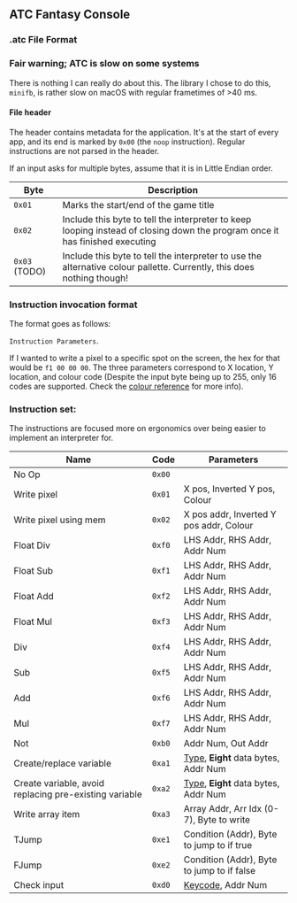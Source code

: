 ## ATC Fantasy Console

### .atc File Format

### Fair warning; ATC is slow on some systems

There is nothing I can really do about this. The library I chose to do this, `minifb`, is rather slow on macOS with regular frametimes of >40 ms.

#### File header

The header contains metadata for the application. It's at the start of every app, and its end is marked by `0x00` (the `noop` instruction). Regular instructions are not parsed in the header.

If an input asks for multiple bytes, assume that it is in Little Endian order.

| Byte| Description|
| ------------- | ---------------------------------------------------------------------------------------------------------------------------- |
| `0x01`| Marks the start/end of the game title |
| `0x02`| Include this byte to tell the interpreter to keep looping instead of closing down the program once it has finished executing |
| `0x03` (TODO) | Include this byte to tell the interpreter to use the alternative colour pallette. Currently, this does nothing though! |

### Instruction invocation format

The format goes as follows:

`Instruction Parameters`.

If I wanted to write a pixel to a specific spot on the screen, the hex for that would be `f1 00 00 00`. The three parameters correspond to X location, Y location, and colour code (Despite the input byte being up to 255, only 16 codes are supported. Check the [colour reference](colour_code.md) for more info).

### Instruction set:

The instructions are focused more on ergonomics over being easier to implement an interpreter for.

| Name| Code | Parameters|
| ------------------------------------------------------ | ------ | -------- |
| No Op | `0x00` | |
| Write pixel | `0x01` | X pos, Inverted Y pos, Colour|
| Write pixel using mem | `0x02` | X pos addr, Inverted Y pos addr, Colour|
| Float Div | `0xf0` | LHS Addr, RHS Addr, Addr Num |
| Float Sub | `0xf1` | LHS Addr, RHS Addr, Addr Num |
| Float Add | `0xf2` | LHS Addr, RHS Addr, Addr Num |
| Float Mul | `0xf3` | LHS Addr, RHS Addr, Addr Num |
| Div | `0xf4` | LHS Addr, RHS Addr, Addr Num |
| Sub | `0xf5` | LHS Addr, RHS Addr, Addr Num |
| Add | `0xf6` | LHS Addr, RHS Addr, Addr Num |
| Mul | `0xf7` | LHS Addr, RHS Addr, Addr Num |
| Not | `0xb0` | Addr Num, Out Addr |
| Create/replace variable | `0xa1` | [Type](type_code.md), **Eight** data bytes, Addr Num |
| Create variable, avoid replacing pre-existing variable | `0xa2` | [Type](type_code.md), **Eight** data bytes, Addr Num|
| Write array item| `0xa3` | Array Addr, Arr Idx (0-7), Byte to write |
| TJump | `0xe1` | Condition (Addr), Byte to jump to if true|
| FJump | `0xe2` | Condition (Addr), Byte to jump to if false |
| Check input | `0xd0` | [Keycode](key_code.md), Addr Num |